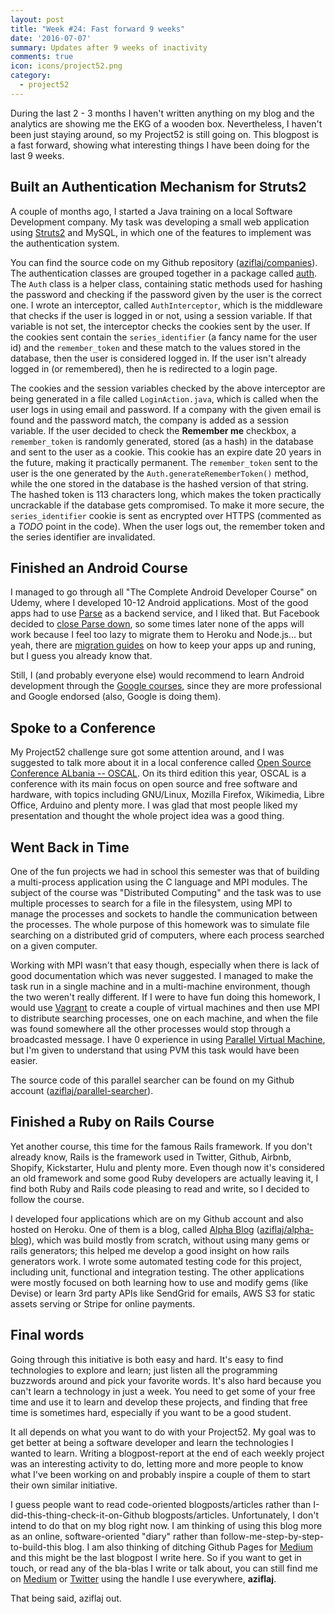 ```yaml
---
layout: post
title: "Week #24: Fast forward 9 weeks"
date: '2016-07-07'
summary: Updates after 9 weeks of inactivity
comments: true
icon: icons/project52.png
category:
  - project52
---
```


During the last 2 - 3 months I haven't written anything on my blog and the analytics are showing me the EKG of a wooden box. Nevertheless, I haven't been just staying around, so my Project52 is still going on. This blogpost is a fast forward, showing what interesting things I have been doing for the last 9 weeks.

## Built an Authentication Mechanism for Struts2
A couple of months ago, I started a Java training on a local Software Development company. My task was developing a small web application using [Struts2](https://struts.apache.org/) and MySQL, in which one of the features to implement was the authentication system.

You can find the source code on my Github repository ([aziflaj/companies](https://github.com/aziflaj/companies)). The authentication classes are grouped together in a package called [auth](https://github.com/aziflaj/companies/tree/master/src/main/java/com/aziflaj/companies/auth).
The `Auth` class is a helper class, containing static methods used for hashing the password and checking if the password given by the user is the correct one. I wrote an interceptor, called `AuthInterceptor`, which is the middleware that checks if the user is logged in or not, using a session variable. If that variable is not set, the interceptor checks the cookies sent by the user. If the cookies sent contain the `series_identifier` (a fancy name for the user id) and the `remember_token` and these match to the values stored in the database, then the user is considered logged in.  If the user isn't already logged in (or remembered), then he is redirected to a login page.

The cookies and the session variables checked by the above interceptor are being generated in a file called `LoginAction.java`, which is called when the user logs in using email and password. If a company with the given email is found and the password match, the company is added as a session variable. If the user decided to check the **Remember me** checkbox, a `remember_token` is randomly generated, stored (as a hash) in the database and sent to the user as a cookie. This cookie has an expire date 20 years in the future, making it practically permanent. The `remember_token` sent to the user is the one generated by the `Auth.generateRememberToken()` method, while the one stored in the database is the hashed version of that string. The hashed token is 113 characters long, which makes the token practically uncrackable if the database gets compromised. To make it more secure, the `series_identifier` cookie is sent as encrypted over HTTPS (commented as a _TODO_ point in the code). When the user logs out, the remember token and the series identifier are invalidated.

## Finished an Android Course
I managed to go through all "The Complete Android Developer Course" on Udemy, where I developed 10-12 Android applications. Most of the good apps had to use [Parse](https://parse.com/) as a backend service, and I liked that. But Facebook decided to [close Parse down](http://blog.parse.com/announcements/moving-on/), so some times later none of the apps will work because I feel too lazy to migrate them to Heroku and Node.js... but yeah, there are [migration guides](http://parse.com/migration) on how to keep your apps up and runing, but I guess you already know that.

Still, I (and probably everyone else) would recommend to learn Android development through the [Google courses](https://developer.android.com/training/index.html), since they are more professional and Google endorsed (also, Google is doing them).

## Spoke to a Conference
My Project52 challenge sure got some attention around, and I was suggested to talk more about it in a local conference called [Open Source Conference ALbania -- OSCAL](http://oscal.openlabs.cc/). On its third edition this year, OSCAL is a conference with its main focus on open source and free software and hardware, with topics including GNU/Linux, Mozilla Firefox, Wikimedia, Libre Office, Arduino and plenty more. I was glad that most people liked my presentation and thought the whole project idea was a good thing.

<script async class="speakerdeck-embed" data-id="6113681e8c5e455b83871f1e480b11a1" data-ratio="1.77777777777778" src="//speakerdeck.com/assets/embed.js"></script>

## Went Back in Time
One of the fun projects we had in school this semester was that of building a multi-process application using the C language and MPI modules. The subject of the course was "Distributed Computing" and the task was to use multiple processes to search for a file in the filesystem, using MPI to manage the processes and sockets to handle the communication between the processes. The whole purpose of this homework was to simulate file searching on a distributed grid of computers, where each process searched on a given computer.

Working with MPI wasn't that easy though, especially when there is lack of good documentation which was never suggested. I managed to make the task run in a single machine and in a multi-machine environment, though the two weren't really different. If I were to have fun doing this homework, I would use [Vagrant](http://vagrantup.com/) to create a couple of virtual machines and then use MPI to distribute searching processes, one on each machine, and when the file was found somewhere all the other processes would stop through a broadcasted message. I have 0 experience in using [Parallel Virtual Machine](http://www.csm.ornl.gov/pvm/), but I'm given to understand that using PVM this task would have been easier.

The source code of this parallel searcher can be found on my Github account ([aziflaj/parallel-searcher](https://github.com/aziflaj/parallel-searcher/)).

## Finished a Ruby on Rails Course
Yet another course, this time for the famous Rails framework. If you don't already know, Rails is the framework used in Twitter, Github, Airbnb, Shopify, Kickstarter, Hulu and plenty more. Even though now it's considered an old framework and some good Ruby developers are actually leaving it, I find both Ruby and Rails code pleasing to read and write, so I decided to follow the course.

I developed four applications which are on my Github account and also hosted on Heroku. One of them is a blog, called [Alpha Blog](http://alpha-rails-blog.herokuapp.com/) ([aziflaj/alpha-blog](https://github.com/aziflaj/alpha-blog)), which was build mostly from scratch, without using many gems or rails generators; this helped me develop a good insight on how rails generators work. I wrote some automated testing code for this project, including unit, functional and integration testing. The other applications were mostly focused on both learning how to use and modify gems (like Devise) or learn 3rd party APIs like SendGrid for emails, AWS S3 for static assets serving or Stripe for online payments.

## Final words
Going through this initiative is both easy and hard. It's easy to find technologies to explore and learn; just listen all the programming buzzwords around and pick your favorite words. It's also hard because you can't learn a technology in just a week. You need to get some of your free time and use it to learn and develop these projects, and finding that free time is sometimes hard, especially if you want to be a good student.

It all depends on what you want to do with your Project52. My goal was to get better at being a software developer and learn the technologies I wanted to learn. Writing a blogpost-report at the end of each weekly project was an interesting activity to do, letting more and more people to know what I've been working on and probably inspire a couple of them to start their own similar initiative.

I guess people want to read code-oriented blogposts/articles rather than I-did-this-thing-check-it-on-Github blogposts/articles. Unfortunately, I don't intend to do that on my blog right now. I am thinking of using this blog more as an online, software-oriented "diary" rather than follow-me-step-by-step-to-build-this blog. I am also thinking of ditching Github Pages for [Medium](https://medium.com/@aziflaj) and this might be the last blogpost I write here. So if you want to get in touch, or read any of the bla-blas I write or talk about, you can still find me on [Medium](https://medium.com/@aziflaj) or [Twitter](https://twitter.com/aziflaj) using the handle I use everywhere, **aziflaj**.

That being said, aziflaj out.
